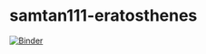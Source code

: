 # samtan111-eratosthenes
[![Binder](https://mybinder.org/badge_logo.svg)](https://mybinder.org/v2/gh/SamTan111/samtan111-eratosthenes/HEAD)
